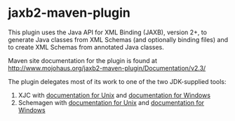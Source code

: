 # jaxb2-maven-plugin

This plugin uses the Java API for XML Binding (JAXB), version 2+, to generate Java classes from XML 
Schemas (and optionally binding files) and to create XML Schemas from annotated Java classes.
 
Maven site documentation for the plugin is found at http://www.mojohaus.org/jaxb2-maven-plugin/Documentation/v2.3/
 
The plugin delegates most of its work to one of the two JDK-supplied tools: 

1. XJC with [documentation for Unix](https://docs.oracle.com/javase/8/docs/technotes/tools/unix/xjc.html) 
   and [documentation for Windows](https://docs.oracle.com/javase/8/docs/technotes/tools/windows/xjc.html)
2. Schemagen with [documentation for Unix](https://docs.oracle.com/javase/8/docs/technotes/tools/unix/schemagen.html) 
   and [documentation for Windows](https://docs.oracle.com/javase/8/docs/technotes/tools/windows/schemagen.html)
